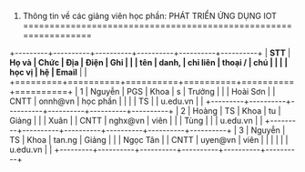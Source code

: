 1. Thông tin về các giảng viên học phần: PHÁT TRIỂN ỨNG DỤNG IOT
================================================================

+---------+----------+----------+----------+----------+----------+
| **STT** | **Họ và  | **Chức   | **Địa    | **Điện   | **Ghi    |
|         | tên**    | danh,    | chỉ liên | thoại /  | chú**    |
|         |          | học vị** | hệ**     | Email**  |          |
+=========+==========+==========+==========+==========+==========+
| 1       | Nguyễn   | PGS      | Khoa     | s        | Trưởng   |
|         | Hoài Sơn |          | CNTT     | onnh\@vn | học phần |
|         |          | TS       |          | u.edu.vn |          |
+---------+----------+----------+----------+----------+----------+
| 2       | Hoàng    | TS       | Khoa     | tu       | Giảng    |
|         | Xuân     |          | CNTT     | nghx\@vn | viên     |
|         | Tùng     |          |          | u.edu.vn |          |
+---------+----------+----------+----------+----------+----------+
| 3       | Nguyễn   | TS       | Khoa     | tan.ng   | Giảng    |
|         | Ngọc Tân |          | CNTT     | uyen\@vn | viên     |
|         |          |          |          | u.edu.vn |          |
+---------+----------+----------+----------+----------+----------+

